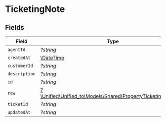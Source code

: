 # TicketingNote


## Fields

| Field                                                                                                          | Type                                                                                                           | Required                                                                                                       | Description                                                                                                    |
| -------------------------------------------------------------------------------------------------------------- | -------------------------------------------------------------------------------------------------------------- | -------------------------------------------------------------------------------------------------------------- | -------------------------------------------------------------------------------------------------------------- |
| `agentId`                                                                                                      | *?string*                                                                                                      | :heavy_minus_sign:                                                                                             | N/A                                                                                                            |
| `createdAt`                                                                                                    | [\DateTime](https://www.php.net/manual/en/class.datetime.php)                                                  | :heavy_minus_sign:                                                                                             | N/A                                                                                                            |
| `customerId`                                                                                                   | *?string*                                                                                                      | :heavy_minus_sign:                                                                                             | N/A                                                                                                            |
| `description`                                                                                                  | *?string*                                                                                                      | :heavy_minus_sign:                                                                                             | N/A                                                                                                            |
| `id`                                                                                                           | *?string*                                                                                                      | :heavy_minus_sign:                                                                                             | N/A                                                                                                            |
| `raw`                                                                                                          | [?\Unified\Unified_to\Models\Shared\PropertyTicketingNoteRaw](../../Models/Shared/PropertyTicketingNoteRaw.md) | :heavy_minus_sign:                                                                                             | N/A                                                                                                            |
| `ticketId`                                                                                                     | *?string*                                                                                                      | :heavy_minus_sign:                                                                                             | N/A                                                                                                            |
| `updatedAt`                                                                                                    | *?string*                                                                                                      | :heavy_minus_sign:                                                                                             | N/A                                                                                                            |
